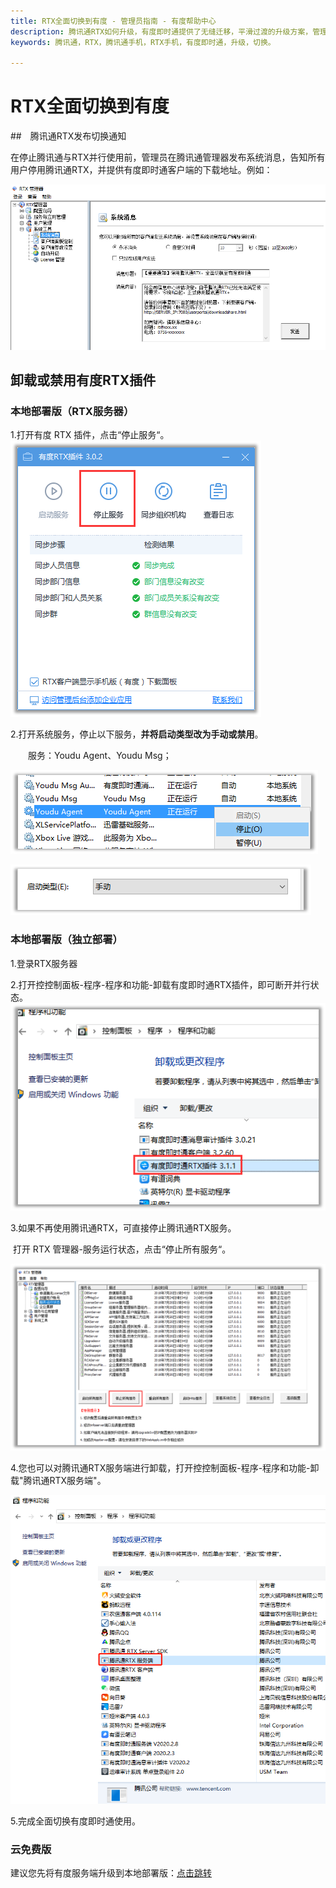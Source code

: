 ```yaml
---
title: RTX全面切换到有度 - 管理员指南 - 有度帮助中心
description: 腾讯通RTX如何升级，有度即时通提供了无缝迁移，平滑过渡的升级方案，管理员可以很方便的对腾讯通RTX进行升级。
keywords: 腾讯通，RTX，腾讯通手机，RTX手机，有度即时通，升级，切换。

---
```


# RTX全面切换到有度

##　腾讯通RTX发布切换通知

在停止腾讯通与RTX并行使用前，管理员在腾讯通管理器发布系统消息，告知所有用户停用腾讯通RTX，并提供有度即时通客户端的下载地址。例如：

![image-20201222165152034](res/g01_00007/image-20201222165152034.png)

## 卸载或禁用有度RTX插件

### 本地部署版（RTX服务器）

1.打开有度 RTX 插件，点击“停止服务“。
![img](res/g01_00007/wps8.png)

2.打开系统服务，停止以下服务，**并将启动类型改为手动或禁用**。


　　服务：Youdu Agent、Youdu Msg；

 ![img](res/g01_00007/wps10.png)

 ![img](res/g01_00007/wps11.png)

### 本地部署版（独立部署）

1.登录RTX服务器

2.打开控控制面板-程序-程序和功能-卸载有度即时通RTX插件，即可断开并行状态。
![img](res/g01_00007/wps12.png)

3.如果不再使用腾讯通RTX，可直接停止腾讯通RTX服务。

​		打开 RTX 管理器-服务运行状态，点击“停止所有服务“。

 ![img](res/g01_00007/wps13.png)

4.您也可以对腾讯通RTX服务端进行卸载，打开控控制面板-程序-程序和功能-卸载"腾讯通RTX服务端"。

![image-20201222170701557](res/g01_00007/image-20201222170701557.png)

5.完成全面切换有度即时通使用。

### 云免费版

建议您先将有度服务端升级到本地部署版：[点击跳转](g01_00005.md)